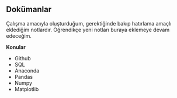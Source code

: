 ## Dokümanlar
Çalışma amacıyla oluşturduğum, gerektiğinde bakıp hatırlama amaçlı eklediğim notlardır. Öğrendikçe yeni notları buraya eklemeye devam edeceğim.

<b><dt>Konular</dt></b>
<ul>
  <li>Github</li>
  <li>SQL</li>
  <li>Anaconda</li>
  <li>Pandas</li>
  <li>Numpy</li>
  <li>Matplotlib</li>

</ul>
